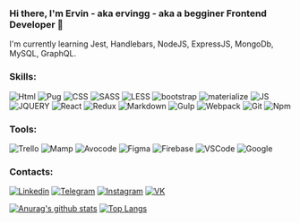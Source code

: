 ### Hi there, I'm Ervin - aka ervingg - aka a begginer Frontend Developer 👋
I'm currently learning Jest, Handlebars, NodeJS, ExpressJS, MongoDb, MySQL, GraphQL.

### Skills:

![Html](https://img.shields.io/badge/Html-003772?style=for-the-badge&logo=HTML5)
![Pug](https://img.shields.io/badge/Pug-003772?style=for-the-badge)
![CSS](https://img.shields.io/badge/CSS-003772?style=for-the-badge&logo=css3&logoColor=007bff)
![SASS](https://img.shields.io/badge/SASS-003772?style=for-the-badge&logo=sass)
![LESS](https://img.shields.io/badge/LESS-003772?style=for-the-badge&logo=less)
![bootstrap](https://img.shields.io/badge/bootstrap-003772?style=for-the-badge&logo=bootstrap)
![materialize](https://img.shields.io/badge/materialize-003772?style=for-the-badge&logo=materialize)
![JS](https://img.shields.io/badge/javascript-003772?style=for-the-badge&logo=javascript)
![JQUERY](https://img.shields.io/badge/JQUERY-003772?style=for-the-badge&logo=JQUERY)
![React](https://img.shields.io/badge/React-003772?style=for-the-badge&logo=React)
![Redux](https://img.shields.io/badge/Redux-003772?style=for-the-badge&logo=Redux&logoColor=593D88)
![Markdown](https://img.shields.io/badge/Markdown-003772?style=for-the-badge&logo=Markdown)
![Gulp](https://img.shields.io/badge/Gulp-003772?style=for-the-badge&logo=Gulp)
![Webpack](https://img.shields.io/badge/Webpack-003772?style=for-the-badge&logo=Webpack)
![Git](https://img.shields.io/badge/Git-003772?style=for-the-badge&logo=Git)
![Npm](https://img.shields.io/badge/Npm-003772?style=for-the-badge&logo=Npm)


### Tools:

![Trello](https://img.shields.io/badge/Trello-003772?style=for-the-badge&logo=Trello)
![Mamp](https://img.shields.io/badge/Mamp-003772?style=for-the-badge&logo=mamp)
![Avocode](https://img.shields.io/badge/Avocode-003772?style=for-the-badge&logo=avocode)
![Figma](https://img.shields.io/badge/Figma-003772?style=for-the-badge&logo=Figma)
![Firebase](https://img.shields.io/badge/Firebase-003772?style=for-the-badge&logo=Firebase)
![VSCode](https://img.shields.io/badge/VSCode-003772?style=for-the-badge)
![Google](https://img.shields.io/badge/Google-003772?style=for-the-badge&logo=Google)

### Contacts:

[![Linkedin](https://img.shields.io/badge/Linkedin-003772?style=for-the-badge&logo=Linkedin)](https://www.linkedin.com/in/ervin-khamoido-b67700188/)
[![Telegram](https://img.shields.io/badge/Telegram-003772?style=for-the-badge&logo=Telegram)](t.me/ervingg)
[![Instagram](https://img.shields.io/badge/Instagram-003772?style=for-the-badge&logo=Instagram)](https://www.instagram.com/ervin_dev/?hl=ru)
[![VK](https://img.shields.io/badge/VK-003772?style=for-the-badge&logo=VK)](https://vk.com/ervin_dev)

[![Anurag's github stats](https://github-readme-stats.vercel.app/api?username=ervingg&show_icons=true&theme=tokyonight)](https://github.com/anuraghazra/github-readme-stats)
[![Top Langs](https://github-readme-stats.vercel.app/api/top-langs/?username=ervingg&layout=compact&langs_count=10&theme=tokyonight)](https://github.com/anuraghazra/github-readme-stats)
